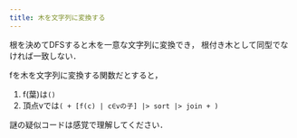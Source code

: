 ```yaml
---
title: 木を文字列に変換する
---
```


根を決めてDFSすると木を一意な文字列に変換でき，
根付き木として同型でなければ一致しない．

fを木を文字列に変換する関数だとすると，
1. f(葉)は`()`
2. 頂点vでは`( + [f(c) | c∈vの子] |> sort |> join + )`

謎の疑似コードは感覚で理解してください．
